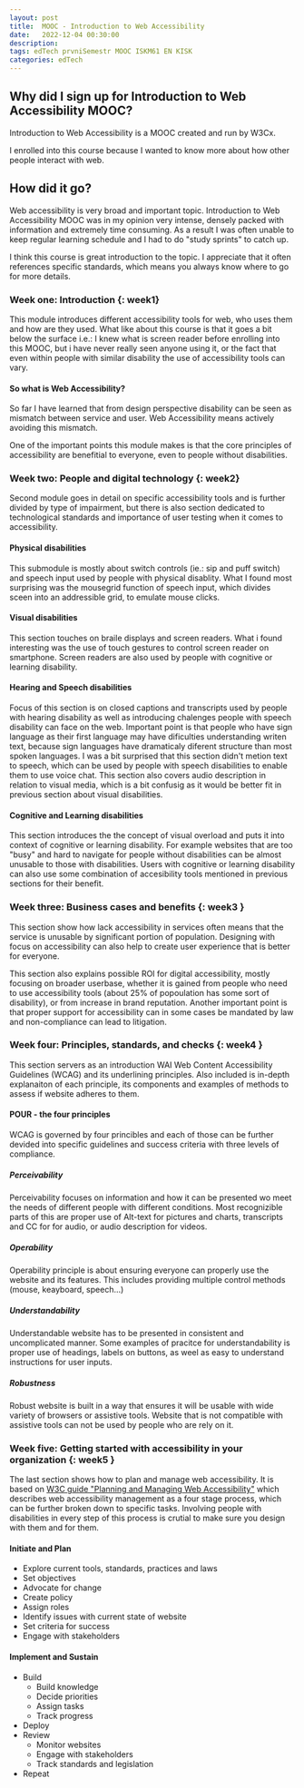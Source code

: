 ```yaml
---
layout: post
title:  MOOC - Introduction to Web Accessibility
date:   2022-12-04 00:30:00
description: 
tags: edTech prvniSemestr MOOC ISKM61 EN KISK
categories: edTech
---
```


## Why did I sign up for Introduction to Web Accessibility MOOC?

Introduction to Web Accessibility is a MOOC created and run by W3Cx.

I enrolled into this course because I wanted to know more about how other people interact with web.

## How did it go?
Web accessibility is very broad and important topic. Introduction to Web Accessibility MOOC was in my opinion very intense, densely packed with information and extremely time consuming. As a result I was often unable to keep regular learning schedule and I had to do "study sprints" to catch up. 

I think this course is great introduction to the topic. I appreciate that it often references specific standards, which means you always know where to go for more details.

### Week one: Introduction {: week1}
This module introduces different accessibility tools for web, who uses them and how are they used. What like about this course is that it goes a bit below the surface i.e.: I knew what is screen reader before enrolling into this MOOC, but i have never really seen anyone using it, or the fact that even within people with similar disability the use of accessibility tools can vary. 

#### So what is Web Accessibility?
So far I have learned that from design perspective disability can be seen as mismatch between service and user. Web Accessibility means actively avoiding this mismatch.

One of the important points this module makes is that the core principles of accessibility are benefitial to everyone, even to people without disabilities.

### Week two: People and digital technology {: week2}
Second module goes in detail on specific accessibility tools and is further divided by type of impairment, but there is also section dedicated to technological standards and importance of user testing when it comes to accessibility.

#### Physical disabilities
This submodule is mostly about switch controls (ie.: sip and puff switch) and speech input used by people with physical disablity. What I found most surprising was the mousegrid function of speech input, which divides sceen into an addressible grid, to emulate mouse clicks.

#### Visual disabilities
This section touches on braile displays and screen readers. What i found interesting was the use of touch gestures to control screen reader on smartphone. Screen readers are also used by people with cognitive or learning disability.

#### Hearing and Speech disabilities
Focus of this section is on closed captions and transcripts used by people with hearing disability as well as introducing chalenges people with speech disability can face on the web. Important point is that people who have sign language as their first language may have dificulties understanding writen text, because sign languages have dramaticaly diferent structure than most spoken languages. I was a bit surprised that this section didn't metion text to speech, which can be used by people with speech disabilities to enable them to use voice chat. This section also covers audio description in relation to visual media, which is a bit confusig as it would be better fit in previous section about visual disabilities.

#### Cognitive and Learning disabilities 
This section introduces the the concept of visual overload and puts it into context of cognitive or learning disability. For example websites that are too "busy" and hard to navigate for people without disabilities can be almost unusable to those with disabilities. Users with cognitive or learning disability can also use some combination of accesibility tools mentioned in previous sections for their benefit.

### Week three: Business cases and benefits {: week3 }
This section show how lack accessibility in services often means that the service is unusable by significant portion of population. Designing with focus on accessibility can also help to create user experience that is better for everyone.

This section also explains possible ROI for digital accessibility, mostly focusing on broader userbase, whether it is gained from people who need to use accessibility tools (about 25% of popoulation has some sort of disability), or from increase in brand reputation. Another important point is that proper support for accessibility can in some cases be mandated by law and non-compliance can lead to litigation.

### Week four: Principles, standards, and checks {: week4 }
This section servers as an introduction WAI Web Content Accessibility Guidelines (WCAG) and its underlining principles. Also included is in-depth explanaiton of each principle, its components and examples of methods to assess if website adheres to them.

#### POUR - the four principles
WCAG is governed by four princibles and each of those can be further devided into specific guidelines and success criteria with three levels of compliance.

##### Perceivability
Perceivability focuses on information and how it can be presented wo meet the needs of different people with different conditions. Most recognizible parts of this are proper use of Alt-text for pictures and charts, transcripts and CC for for audio, or audio description for videos.

##### Operability
Operability principle is about ensuring everyone can properly use the website and its features. This includes providing multiple control methods (mouse, keayboard, speech...)

##### Understandability
Understandable website has to be presented in consistent and uncomplicated manner. Some examples of pracitce for understandability is proper use of headings, labels on buttons, as weel as easy to understand instructions for user inputs.

##### Robustness
Robust website is built in a way that ensures it will be usable with wide variety of browsers or assistive tools. Website that is not compatible with assistive tools can not be used by people who are rely on it.

### Week five: Getting started with accessibility in your organization {: week5 }
The last section shows how to plan and manage web accessibility. It is based on [W3C guide "Planning and Managing Web Accessibility"](https://www.w3.org/WAI/planning-and-managing/) which describes web accessibility management as a four stage process, which can be further broken down to specific tasks. Involving people with disabilities in every step of this process is crutial to make sure you design with them and for them.

#### Initiate and Plan
 - Explore current tools, standards, practices and laws
 - Set objectives
 - Advocate for change
 - Create policy
 - Assign roles
 - Identify issues with current state of website
 - Set criteria for success
 - Engage with stakeholders 

#### Implement and Sustain
 - Build
    - Build knowledge
    - Decide priorities
    - Assign tasks
    - Track progress
 - Deploy 
 - Review
    - Monitor websites
    - Engage with stakeholders
    - Track standards and legislation
 - Repeat